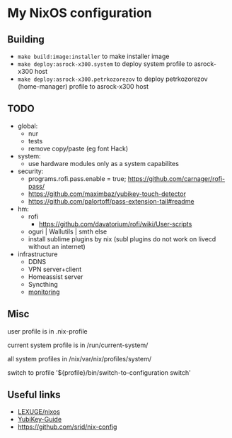 # My NixOS configuration

## Building

 - `make build:image:installer` to make installer image
 - `make deploy:asrock-x300.system` to deploy system profile to asrock-x300 host
 - `make deploy:asrock-x300.petrkozorezov` to deploy petrkozorezov (home-manager) profile to asrock-x300 host


## TODO

  - global:
    - nur
    - tests
    - remove copy/paste (eg font Hack)
  - system:
    - use hardware modules only as a system capabilites
  - security:
    - programs.rofi.pass.enable = true; https://github.com/carnager/rofi-pass/
    - https://github.com/maximbaz/yubikey-touch-detector
    - https://github.com/palortoff/pass-extension-tail#readme
  - hm:
    - rofi
      - https://github.com/davatorium/rofi/wiki/User-scripts
    - oguri | Wallutils | smth else
    - install sublime plugins by nix (subl plugins do not work on livecd without an internet)
  - infrastructure
    - DDNS
    - VPN server+client
    - Homeassist server
    - Syncthing
    - [monitoring](https://github.com/hacklschorsch/nixos-cluster-monitoring-sandbox)

## Misc

user profile is in .nix-profile

current system profile is in /run/current-system/

all system profiles in /nix/var/nix/profiles/system/

switch to profile '${profile}/bin/switch-to-configuration switch'

## Useful links

  - [LEXUGE/nixos](https://github.com/LEXUGE/nixos)
  - [YubiKey-Guide](https://github.com/drduh/YubiKey-Guide)
  - https://github.com/srid/nix-config
